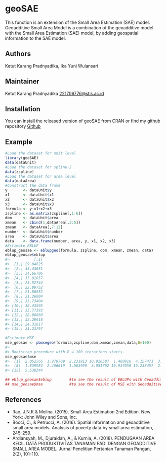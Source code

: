 
<!-- README.md is generated from README.Rmd. Please edit that file -->

# geoSAE

<!-- badges: start -->
<!-- badges: end -->

This function is an extension of the Small Area Estimation (SAE) model.
Geoadditive Small Area Model is a combination of the geoadditive model
with the Small Area Estimation (SAE) model, by adding geospatial
information to the SAE model.

## Authors

Ketut Karang Pradnyadika, Ika Yuni Wulansari

## Maintainer

Ketut Karang Pradnyadika <221709776@stis.ac.id>

## Installation

You can install the released version of geoSAE from
[CRAN](https://CRAN.R-project.org) or find my github repository
[Github](https://github.com/ketutdika)

## Example

``` r
#Load the dataset for unit level
library(geoSAE)
data(dataUnit)
#Load the dataset for spline-2
data(zspline)
#Load the dataset for area level
data(dataArea)
#Construct the data frame
y       <- dataUnit$y
x1      <- dataUnit$x1
x2      <- dataUnit$x2
x3      <- dataUnit$x3
formula <- y~x1+x2+x3
zspline <- as.matrix(zspline[,1:6])
dom     <- dataUnit$area
xmean   <- cbind(1,dataArea[,3:5])
zmean   <- dataArea[,7:12]
number  <- dataUnit$number
area    <- dataUnit$area
data    <- data.frame(number, area, y, x1, x2, x3)
#Estimate EBLUP
eblup_geosae <- eblupgeo(formula, zspline, dom, xmean, zmean, data)
eblup_geosae$eblup
#>           [,1]
#>  [1,] 29.04625
#>  [2,] 33.43651
#>  [3,] 34.66706
#>  [4,] 33.81857
#>  [5,] 23.52744
#>  [6,] 22.89752
#>  [7,] 21.86852
#>  [8,] 21.26004
#>  [9,] 33.73404
#> [10,] 38.43505
#> [11,] 33.77393
#> [12,] 28.98660
#> [13,] 32.29918
#> [14,] 24.31817
#> [15,] 31.23797
 
#Estimate MSE
mse_geosae <- pbmsegeo(formula,zspline,dom,xmean,zmean,data,B=100)
#> 
#> Bootstrap procedure with B = 100 iterations starts.
mse_geosae$mse
#>  [1]  2.052566  1.978709  2.231913 10.926587  1.480916  4.157471  3.172412
#>  [8]  1.839984  2.466619  1.563998  3.051762 16.937056 16.238457  2.648152
#> [15]  5.538344
 
## eblup_geosae$eblup        #to see the result of EBLUPs with Geoadditive Small Area Model each area
## mse_geosae$mse            #to see the result of MSE with Geoadditive Small Area Model each area
```

## References

-   Rao, J.N.K & Molina. (2015). Small Area Estimation 2nd Edition. New
    York: John Wiley and Sons, Inc.
-   Bocci, C., & Petrucci, A. (2016). Spatial information and
    geoadditive small area models. Analysis of poverty data by small
    area estimation, 245-259.
-   Ardiansyah, M., Djuraidah, A., & Kurnia, A. (2018). PENDUGAAN AREA
    KECIL DATA PRODUKTIVITAS TANAMAN PADI DENGAN GEOADDITIVE SMALL AREA
    MODEL. Jurnal Penelitian Pertanian Tanaman Pangan, 2(2), 101-110.
